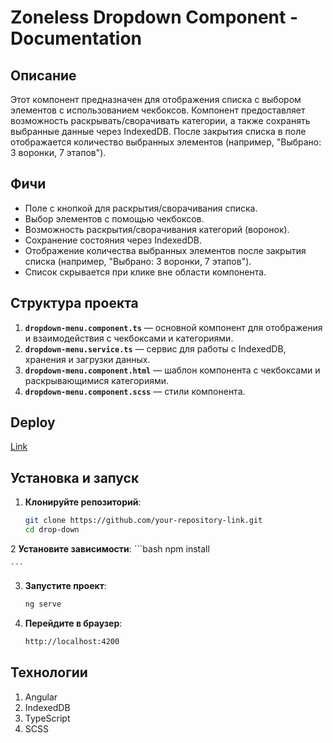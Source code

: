 # Zoneless Dropdown Component - Documentation

## Описание
Этот компонент предназначен для отображения списка с выбором элементов с использованием чекбоксов. Компонент предоставляет возможность раскрывать/сворачивать категории, а также сохранять выбранные данные через IndexedDB. После закрытия списка в поле отображается количество выбранных элементов (например, "Выбрано: 3 воронки, 7 этапов").

## Фичи
- Поле с кнопкой для раскрытия/сворачивания списка.
- Выбор элементов с помощью чекбоксов.
- Возможность раскрытия/сворачивания категорий (воронок).
- Сохранение состояния через IndexedDB.
- Отображение количества выбранных элементов после закрытия списка (например, "Выбрано: 3 воронки, 7 этапов").
- Список скрывается при клике вне области компонента.

## Структура проекта
1. **`dropdown-menu.component.ts`** — основной компонент для отображения и взаимодействия с чекбоксами и категориями.
2. **`dropdown-menu.service.ts`** — сервис для работы с IndexedDB, хранения и загрузки данных.
3. **`dropdown-menu.component.html`** — шаблон компонента с чекбоксами и раскрывающимися категориями.
4. **`dropdown-menu.component.scss`** — стили компонента.

## Deploy

[Link](https://zoneless-dropdown.netlify.app/)

## Установка и запуск

1. **Клонируйте репозиторий**:
   ```bash
   git clone https://github.com/your-repository-link.git
   cd drop-down
   ```
2 **Установите зависимости**:
    ```bash
    npm install
    
    ```
3. **Запустите проект**:
    ```bash
    ng serve
    ```
4. **Перейдите в браузер**:
    ```bash
    http://localhost:4200
    ```

## Технологии
1. Angular
2. IndexedDB
3. TypeScript
4. SCSS
